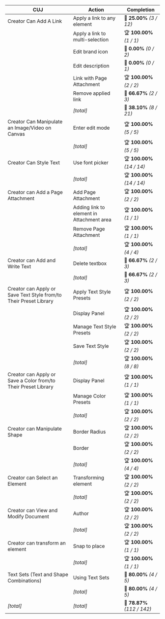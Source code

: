 | **CUJ**                                                           | **Action**                                | **Completion**              |
| ----------------------------------------------------------------- | ----------------------------------------- | --------------------------- |
| Creator Can Add A Link                                            | Apply a link to any element               | 🚨 **25.00%** *(3 / 12)*    |
|                                                                   | Apply a link to multi-selection           | 🏆 **100.00%** *(1 / 1)*    |
|                                                                   | Edit brand icon                           | 🚨 **0.00%** *(0 / 2)*      |
|                                                                   | Edit description                          | 🚨 **0.00%** *(0 / 1)*      |
|                                                                   | Link with Page Attachment                 | 🏆 **100.00%** *(2 / 2)*    |
|                                                                   | Remove applied link                       | 🛴 **66.67%** *(2 / 3)*     |
|                                                                   | *[total]*                                 | 🚨 **38.10%** *(8 / 21)*    |
| Creator Can Manipulate an Image/Video on Canvas                   | Enter edit mode                           | 🏆 **100.00%** *(5 / 5)*    |
|                                                                   | *[total]*                                 | 🏆 **100.00%** *(5 / 5)*    |
| Creator Can Style Text                                            | Use font picker                           | 🏆 **100.00%** *(14 / 14)*  |
|                                                                   | *[total]*                                 | 🏆 **100.00%** *(14 / 14)*  |
| Creator can Add a Page Attachment                                 | Add Page Attachment                       | 🏆 **100.00%** *(2 / 2)*    |
|                                                                   | Adding link to element in Attachment area | 🏆 **100.00%** *(1 / 1)*    |
|                                                                   | Remove Page Attachment                    | 🏆 **100.00%** *(1 / 1)*    |
|                                                                   | *[total]*                                 | 🏆 **100.00%** *(4 / 4)*    |
| Creator can Add and Write Text                                    | Delete textbox                            | 🛴 **66.67%** *(2 / 3)*     |
|                                                                   | *[total]*                                 | 🛴 **66.67%** *(2 / 3)*     |
| Creator can Apply or Save Text Style from/to Their Preset Library | Apply Text Style Presets                  | 🏆 **100.00%** *(2 / 2)*    |
|                                                                   | Display Panel                             | 🏆 **100.00%** *(2 / 2)*    |
|                                                                   | Manage Text Style Presets                 | 🏆 **100.00%** *(2 / 2)*    |
|                                                                   | Save Text Style                           | 🏆 **100.00%** *(2 / 2)*    |
|                                                                   | *[total]*                                 | 🏆 **100.00%** *(8 / 8)*    |
| Creator can Apply or Save a Color from/to Their Preset Library    | Display Panel                             | 🏆 **100.00%** *(1 / 1)*    |
|                                                                   | Manage Color Presets                      | 🏆 **100.00%** *(1 / 1)*    |
|                                                                   | *[total]*                                 | 🏆 **100.00%** *(2 / 2)*    |
| Creator can Manipulate Shape                                      | Border Radius                             | 🏆 **100.00%** *(2 / 2)*    |
|                                                                   | Border                                    | 🏆 **100.00%** *(2 / 2)*    |
|                                                                   | *[total]*                                 | 🏆 **100.00%** *(4 / 4)*    |
| Creator can Select an Element                                     | Transforming element                      | 🏆 **100.00%** *(2 / 2)*    |
|                                                                   | *[total]*                                 | 🏆 **100.00%** *(2 / 2)*    |
| Creator can View and Modify Document                              | Author                                    | 🏆 **100.00%** *(2 / 2)*    |
|                                                                   | *[total]*                                 | 🏆 **100.00%** *(2 / 2)*    |
| Creator can transform an element                                  | Snap to place                             | 🏆 **100.00%** *(1 / 1)*    |
|                                                                   | *[total]*                                 | 🏆 **100.00%** *(1 / 1)*    |
| Text Sets (Text and Shape Combinations)                           | Using Text Sets                           | 🛴 **80.00%** *(4 / 5)*     |
|                                                                   | *[total]*                                 | 🛴 **80.00%** *(4 / 5)*     |
| *\[total\]*                                                       | *\[total\]*                               | 🛴 **78.87%** *(112 / 142)* |